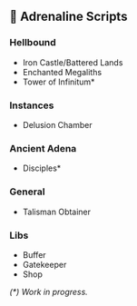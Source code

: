## 🤖 Adrenaline Scripts

### Hellbound

* Iron Castle/Battered Lands
* Enchanted Megaliths
* Tower of Infinitum*

### Instances

* Delusion Chamber

### Ancient Adena

* Disciples*

### General

* Talisman Obtainer

### Libs

* Buffer
* Gatekeeper
* Shop

_(*) Work in progress._
